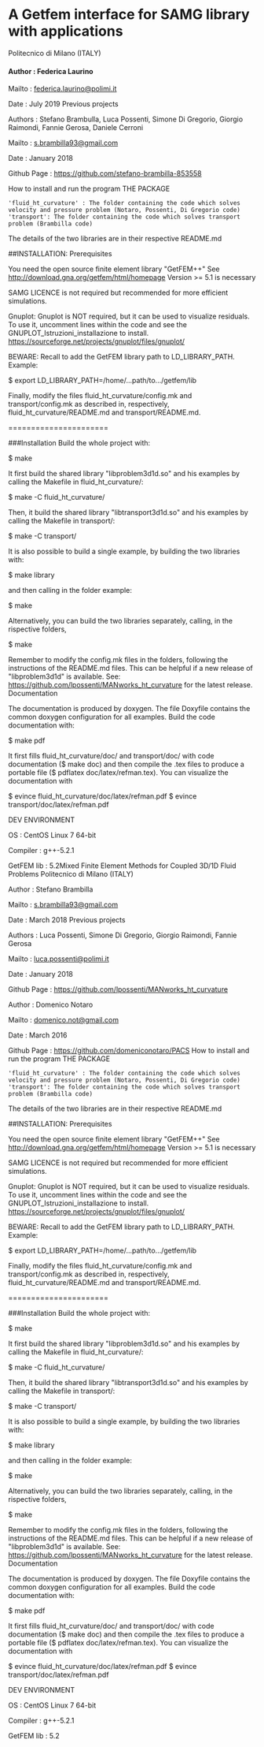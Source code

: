 # A Getfem interface for SAMG library with applications
Politecnico di Milano (ITALY)

#### Author : Federica Laurino

Mailto : federica.laurino@polimi.it

Date : July 2019
Previous projects

Authors : Stefano Brambulla, Luca Possenti, Simone Di Gregorio, Giorgio Raimondi, Fannie Gerosa, Daniele Cerroni

Mailto : s.brambilla93@gmail.com

Date : January 2018

Github Page : https://github.com/stefano-brambilla-853558

How to install and run the program
THE PACKAGE

    'fluid_ht_curvature' : The folder containing the code which solves velocity and pressure problem (Notaro, Possenti, Di Gregorio code)
    'transport': The folder containing the code which solves transport problem (Brambilla code)

The details of the two libraries are in their respective README.md

##INSTALLATION:
Prerequisites

You need the open source finite element library "GetFEM++" See http://download.gna.org/getfem/html/homepage Version >= 5.1 is necessary

SAMG LICENCE is not required but recommended for more efficient simulations.

Gnuplot: Gnuplot is NOT required, but it can be used to visualize residuals. To use it, uncomment lines within the code and see the GNUPLOT_Istruzioni_installazione to install. https://sourceforge.net/projects/gnuplot/files/gnuplot/

BEWARE: Recall to add the GetFEM library path to LD_LIBRARY_PATH. Example:

$ export LD_LIBRARY_PATH=/home/...path/to.../getfem/lib

Finally, modify the files fluid_ht_curvature/config.mk and transport/config.mk as described in, respectively, fluid_ht_curvature/README.md and transport/README.md.

======================

###Installation Build the whole project with:

$ make

It first build the shared library "libproblem3d1d.so" and his examples by calling the Makefile in fluid_ht_curvature/:

$ make -C fluid_ht_curvature/

Then, it build the shared library "libtransport3d1d.so" and his examples by calling the Makefile in transport/:

$ make -C transport/

It is also possible to build a single example, by building the two libraries with:

$ make library

and then calling in the folder example:

$ make

Alternatively, you can build the two libraries separately, calling, in the rispective folders,

$ make

Remember to modify the config.mk files in the folders, following the instructions of the README.md files.
This can be helpful if a new release of "libproblem3d1d" is available. See: https://github.com/lpossenti/MANworks_ht_curvature for the latest release.
Documentation

The documentation is produced by doxygen. The file Doxyfile contains the common doxygen configuration for all examples. Build the code documentation with:

$ make pdf

It first fills fluid_ht_curvature/doc/ and transport/doc/ with code documentation ($ make doc) and then compile the .tex files to produce a portable file ($ pdflatex doc/latex/refman.tex). You can visualize the documentation with

$ evince fluid_ht_curvature/doc/latex/refman.pdf
$ evince transport/doc/latex/refman.pdf

DEV ENVIRONMENT

OS : CentOS Linux 7 64-bit

Compiler : g++-5.2.1

GetFEM lib : 5.2Mixed Finite Element Methods for Coupled 3D/1D Fluid Problems
Politecnico di Milano (ITALY)

Author : Stefano Brambilla

Mailto : s.brambilla93@gmail.com

Date : March 2018
Previous projects

Authors : Luca Possenti, Simone Di Gregorio, Giorgio Raimondi, Fannie Gerosa

Mailto : luca.possenti@polimi.it

Date : January 2018

Github Page : https://github.com/lpossenti/MANworks_ht_curvature

Author : Domenico Notaro

Mailto : domenico.not@gmail.com

Date : March 2016

Github Page : https://github.com/domeniconotaro/PACS
How to install and run the program
THE PACKAGE

    'fluid_ht_curvature' : The folder containing the code which solves velocity and pressure problem (Notaro, Possenti, Di Gregorio code)
    'transport': The folder containing the code which solves transport problem (Brambilla code)

The details of the two libraries are in their respective README.md

##INSTALLATION:
Prerequisites

You need the open source finite element library "GetFEM++" See http://download.gna.org/getfem/html/homepage Version >= 5.1 is necessary

SAMG LICENCE is not required but recommended for more efficient simulations.

Gnuplot: Gnuplot is NOT required, but it can be used to visualize residuals. To use it, uncomment lines within the code and see the GNUPLOT_Istruzioni_installazione to install. https://sourceforge.net/projects/gnuplot/files/gnuplot/

BEWARE: Recall to add the GetFEM library path to LD_LIBRARY_PATH. Example:

$ export LD_LIBRARY_PATH=/home/...path/to.../getfem/lib

Finally, modify the files fluid_ht_curvature/config.mk and transport/config.mk as described in, respectively, fluid_ht_curvature/README.md and transport/README.md.

======================

###Installation Build the whole project with:

$ make

It first build the shared library "libproblem3d1d.so" and his examples by calling the Makefile in fluid_ht_curvature/:

$ make -C fluid_ht_curvature/

Then, it build the shared library "libtransport3d1d.so" and his examples by calling the Makefile in transport/:

$ make -C transport/

It is also possible to build a single example, by building the two libraries with:

$ make library

and then calling in the folder example:

$ make

Alternatively, you can build the two libraries separately, calling, in the rispective folders,

$ make

Remember to modify the config.mk files in the folders, following the instructions of the README.md files.
This can be helpful if a new release of "libproblem3d1d" is available. See: https://github.com/lpossenti/MANworks_ht_curvature for the latest release.
Documentation

The documentation is produced by doxygen. The file Doxyfile contains the common doxygen configuration for all examples. Build the code documentation with:

$ make pdf

It first fills fluid_ht_curvature/doc/ and transport/doc/ with code documentation ($ make doc) and then compile the .tex files to produce a portable file ($ pdflatex doc/latex/refman.tex). You can visualize the documentation with

$ evince fluid_ht_curvature/doc/latex/refman.pdf
$ evince transport/doc/latex/refman.pdf

DEV ENVIRONMENT

OS : CentOS Linux 7 64-bit

Compiler : g++-5.2.1

GetFEM lib : 5.2
